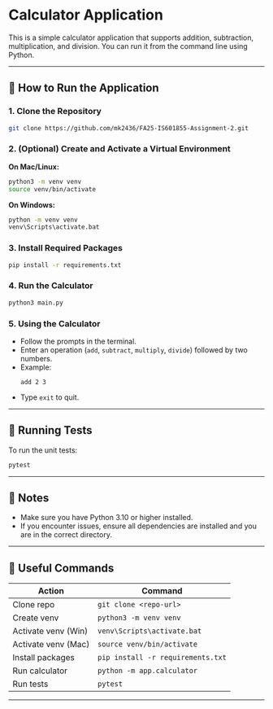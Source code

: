 # Calculator Application

This is a simple calculator application that supports addition, subtraction, multiplication, and division. You can run it from the command line using Python.

---

## 🚀 How to Run the Application

### 1. **Clone the Repository**

```bash
git clone https://github.com/mk2436/FA25-IS601855-Assignment-2.git
```

### 2. **(Optional) Create and Activate a Virtual Environment**

**On Mac/Linux:**
```bash
python3 -m venv venv
source venv/bin/activate
```

**On Windows:**
```bash
python -m venv venv
venv\Scripts\activate.bat
```

### 3. **Install Required Packages**

```bash
pip install -r requirements.txt
```

### 4. **Run the Calculator**

```bash
python3 main.py
```

### 5. **Using the Calculator**

- Follow the prompts in the terminal.
- Enter an operation (`add`, `subtract`, `multiply`, `divide`) followed by two numbers.
- Example:
  ```
  add 2 3
  ```
- Type `exit` to quit.

---

## 🧪 Running Tests

To run the unit tests:

```bash
pytest
```

---

## 📝 Notes

- Make sure you have Python 3.10 or higher installed.
- If you encounter issues, ensure all dependencies are installed and you are in the correct directory.

---

## 📎 Useful Commands

| Action                | Command                                 |
|-----------------------|-----------------------------------------|
| Clone repo            | `git clone <repo-url>`                  |
| Create venv           | `python3 -m venv venv`                  |
| Activate venv (Win)   | `venv\Scripts\activate.bat`             |
| Activate venv (Mac)   | `source venv/bin/activate`              |
| Install packages      | `pip install -r requirements.txt`       |
| Run calculator        | `python -m app.calculator`              |
| Run tests             | `pytest`                                |

---